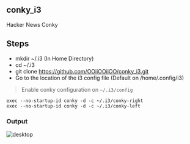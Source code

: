 ## conky_i3
Hacker News Conky

## Steps

- mkdir ~/.i3     (In Home Directory) 
- cd ~/.i3
- git clone https://github.com/OOiiOOiiOO/conky_i3.git
- Go to the location of the i3 config file (Default on /home/.config/i3)

>Enable conky configuration on `~/.i3/config`

```
exec --no-startup-id conky -d -c ~/.i3/conky-right
exec --no-startup-id conky -d -c ~/.i3/conky-left

```

### Output


![desktop](https://imgur.com/undefined)

